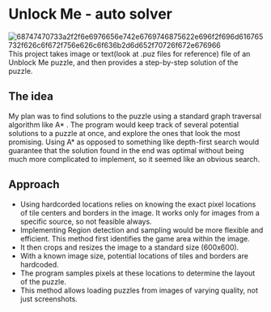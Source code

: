 # Unlock Me - auto solver
![68747470733a2f2f6e6976656e742e6769746875622e696f2f696d616765732f626c6f672f756e626c6f636b2d6d652f70726f672e676966](https://github.com/galax19ksh/Unblock-Me-Puzzle/assets/112553872/6f29294c-3d28-4a32-99ff-f4efc8e8bcb6)
This project takes image or text(look at .puz files for reference) file of an Unblock Me puzzle, and then provides a step-by-step solution of the puzzle.

## The idea 
My plan was to find solutions to the puzzle using a standard graph traversal algorithm like A* . The program would keep track of several potential solutions to a puzzle at once, and explore the ones that look the most promising. Using A* as opposed to something like depth-first search would guarantee that the solution found in the end was optimal without being much more complicated to implement, so it seemed like an obvious search.

## Approach
* Using hardcorded locations relies on knowing the exact pixel locations of tile centers and borders in the image. It works only for images from a specific source, so not feasible always.
* Implementing Region detection and sampling would be more flexible and efficient. This method first identifies the game area within the image.
* It then crops and resizes the image to a standard size (600x600).
* With a known image size, potential locations of tiles and borders are hardcoded.
* The program samples pixels at these locations to determine the layout of the puzzle.
* This method allows loading puzzles from images of varying quality, not just screenshots.

